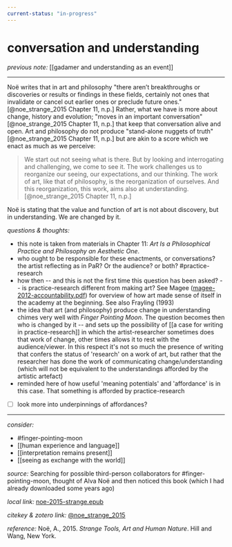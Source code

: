 ```yaml
---
current-status: "in-progress"
---
```


# conversation and understanding

_previous note:_ [[gadamer and understanding as an event]]

---

Noë writes that in art and philosophy "there aren’t breakthroughs or discoveries or results or findings in these fields, certainly not ones that invalidate or cancel out earlier ones or preclude future ones."[@noe_strange_2015 Chapter 11, n.p.] Rather, what we have is more about change, history and evolution; "moves in an important conversation"[@noe_strange_2015 Chapter 11, n.p.] that keep that conversation alive and open. Art and philosophy do not produce "stand-alone nuggets of truth"[@noe_strange_2015 Chapter 11, n.p.] but are akin to a score which we enact as much as we perceive:

>We start out not seeing what is there. But by looking and interrogating and challenging, we come to see it. The work challenges us to reorganize our seeing, our expectations, and our thinking. The work of art, like that of philosophy, is the reorganization of ourselves. And this reorganization, this work, aims also at understanding.[@noe_strange_2015 Chapter 11, n.p.]

Noë is stating that the value and function of art is not about discovery, but in understanding. We are changed by it.

_questions & thoughts:_

- this note is taken from materials in Chapter 11:  _Art Is a Philosophical Practice and Philosophy an Aesthetic One_.
- who ought to be responsible for these enactments, or conversations? the artist reflecting as in PaR? Or the audience? or both? #practice-research 
- how then -- and this is not the first time this question has been asked? -- is practice-research different from making art? See Magee ([magee-2012-accountability.pdf](hook://file/mz8Ki68gv?p=RHJvcGJveC9iaWJsaW9ncmFwaHkgcGRmcw==&n=magee-2012-accountability.pdf)) for overview of how art made sense of itself in the academy at the beginning. See also Frayling (1993)
- the idea that art (and philosophy) produce change in understanding chimes very well with _Finger Pointing Moon_. The question becomes then who is changed by it -- and sets up the possibility of [[a case for writing in practice-research]] in which the artist-researcher sometimes does that work of change, other times allows it to rest with the audience/viewer. In this respect it's not so much the presence of writing that confers the status of 'research' on a work of art, but rather that the researcher has done the work of communicating change/understanding (which will not be equivalent to the understandings afforded by the artistic artefact)
- reminded here of how useful 'meaning potentials' and 'affordance' is in this case. That something is afforded by practice-research

- [ ] look more into underpinnings of affordances? 


--- 

_consider:_

- #finger-pointing-moon 
- [[human experience and language]]
- [[interpretation remains present]]
- [[seeing as exchange with the world]]


_source:_ Searching for possible third-person collaborators for #finger-pointing-moon, thought of Alva Noë and then noticed this book (which I had already downloaded some years ago)

_local link:_ [noe-2015-strange.epub](hook://file/mT3dr3uDv?p=RHJvcGJveC9iaWJsaW9ncmFwaHkgcGRmcw==&n=noe-2015-strange.epub)

_citekey & zotero link:_ [@noe_strange_2015](zotero://select/items/1_GJLYSMRA)

_reference:_ Noë, A., 2015. _Strange Tools, Art and Human Nature_. Hill and Wang, New York.


